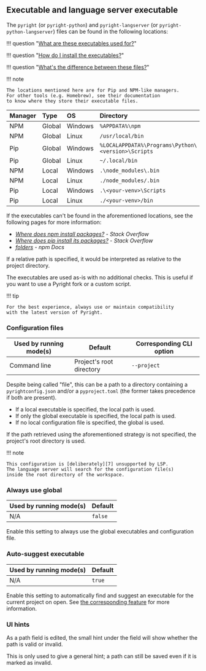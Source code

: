 ## Executable and language server executable

The `pyright` (or `pyright-python`) and
`pyright-langserver` (or `pyright-python-langserver`) files
can be found in the following locations:

!!! question "[What are these executables used for?][1]"

!!! question "[How do I install the executables?][2]"

!!! question "[What's the difference between these files?][3]"

!!! note

    The locations mentioned here are for Pip and NPM-like managers.
    For other tools (e.g. Homebrew), see their documentation
    to know where they store their executable files.

| Manager | Type   | OS      | Directory                                          |
|:--------|:-------|:--------|:---------------------------------------------------|
| NPM     | Global | Windows | `%APPDATA%\npm`                                    |
| NPM     | Global | Linux   | `/usr/local/bin`                                   |
| Pip     | Global | Windows | `%LOCALAPPDATA%\Programs\Python\<version>\Scripts` |
| Pip     | Global | Linux   | `~/.local/bin`                                     |
| NPM     | Local  | Windows | `.\node_modules\.bin`                              |
| NPM     | Local  | Linux   | `./node_modules/.bin`                              |
| Pip     | Local  | Windows | `.\<your-venv>\Scripts`                            |
| Pip     | Local  | Linux   | `./<your-venv>/bin`                                |

If the executables can't be found in the aforementioned locations,
see the following pages for more information:

* <i>[Where does npm install packages?][4]</i> - <i>Stack Overflow</i>
* <i>[Where does pip install its packages?][5]</i> - <i>Stack Overflow</i>
* <i>[folders][6]</i> - <i>npm Docs</i>

If a relative path is specified, it would be interpreted
as relative to the project directory.

The executables are used as-is with no additional checks.
This is useful if you want to use a Pyright fork or a custom script.

!!! tip

    For the best experience, always use or maintain compatibility
    with the latest version of Pyright.


### Configuration files

| Used by running mode(s) | Default                  | Corresponding CLI option |
|-------------------------|--------------------------|--------------------------|
| Command line            | Project's root directory | `--project`              |

Despite being called "file", this can be a path to a directory
containing a `pyrightconfig.json` and/or a `pyproject.toml`
(the former takes precedence if both are present).

* If a local executable is specified, the local path is used.
* If only the global executable is specified, the local path is used.
* If no local configuration file is specified, the global is used.

If the path retrieved using the aforementioned strategy is not specified,
the project's root directory is used.

!!! note

    This configuration is [deliberately][7] unsupported by LSP.
    The language server will search for the configuration file(s)
    inside the root directory of the workspace.


### Always use global

| Used by running mode(s) | Default |
|-------------------------|---------|
| N/A                     | `false` |

Enable this setting to always use
the global executables and configuration file.


### Auto-suggest executable

| Used by running mode(s) | Default |
|-------------------------|---------|
| N/A                     | `true`  |

Enable this setting to automatically find and
suggest an executable for the current project on open.
See [the corresponding feature][8] for more information.


### UI hints

As a path field is edited, the small hint under the field
will show whether the path is valid or invalid.

This is only used to give a general hint;
a path can still be saved even if it is marked as invalid.


  [1]: running-modes.md
  [2]: ../how-to.md#how-to-install-the-pyright-executables
  [3]: ../faq.md#whats-the-difference-between-the-pyright-and-pyright-python-files
  [4]: https://stackoverflow.com/q/5926672
  [5]: https://stackoverflow.com/q/29980798
  [6]: https://docs.npmjs.com/cli/v10/configuring-npm/folders#executables
  [7]: https://github.com/microsoft/pyright/discussions/7650
  [8]: ../features.md#executable-suggestion
